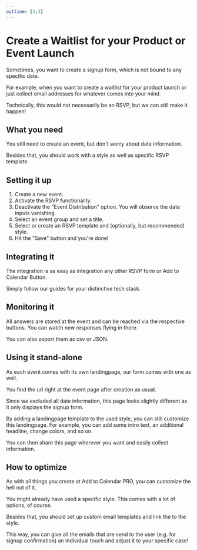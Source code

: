 ```yaml
---
outline: [2,3]
---
```


# Create a Waitlist for your Product or Event Launch

Sometimes, you want to create a signup form, which is not bound to any specific date.

For example, when you want to create a waitlist for your product launch or just collect email addresses for whatever comes into your mind.

Technically, this would not necessarily be an RSVP, but we can still make it happen!

## What you need

You still need to create an event, but don't worry about date information.

Besides that, you should work with a style as well as specific RSVP template.

## Setting it up

1. Create a new event.
2. Activate the RSVP functionality.
3. Deactivate the "Event Distribution" option. You will observe the date inputs vanishing.
4. Select an event group and set a title.
5. Select or create an RSVP template and (optionally, but recommended) style.
6. Hit the "Save" button and you're done!

## Integrating it

The integration is as easy as integration any other RSVP form or Add to Calendar Button.

Simply follow our guides for your distinctive tech stack.

## Monitoring it

All answers are stored at the event and can be reached via the respective buttons.
You can watch new responses flying in there.

You can also export them as csv or JSON.

## Using it stand-alone

As each event comes with its own landingpage, our form comes with one as well.

You find the url right at the event page after creation as usual.

Since we excluded all date information, this page looks slightly different as it only displays the signup form.

By adding a landingpage template to the used style, you can still customize this landingpage. For example, you can add some intro text, an additional headline, change colors, and so on.

You can then share this page wherever you want and easily collect information.

## How to optimize

As with all things you create at Add to Calendar PRO, you can customize the hell out of it.

You might already have used a specific style. This comes with a lot of options, of course.

Besides that, you should set up custom email templates and link the to the style.

This way, you can give all the emails that are send to the user (e.g. for signup confirmation) an individual touch and adjust it to your specific case!
